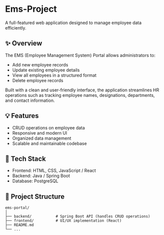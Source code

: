 # Ems-Project

A full-featured web application designed to manage employee data efficiently.

## ✨ Overview

The EMS (Employee Management System) Portal allows administrators to:

- Add new employee records
- Update existing employee details
- View all employees in a structured format
- Delete employee records

Built with a clean and user-friendly interface, the application streamlines HR operations such as tracking employee names, designations, departments, and contact information.

## 💡 Features

- CRUD operations on employee data
- Responsive and modern UI
- Organized data management
- Scalable and maintainable codebase

## 🚀 Tech Stack

- Frontend: HTML, CSS, JavaScript / React
- Backend: Java / Spring Boot
- Database: PostgreSQL

## 📁 Project Structure

```plaintext
ems-portal/
│
├── backend/           # Spring Boot API (handles CRUD operations)
├── frontend/          # UI/UX implementation (React)
├── README.md
└── ...
